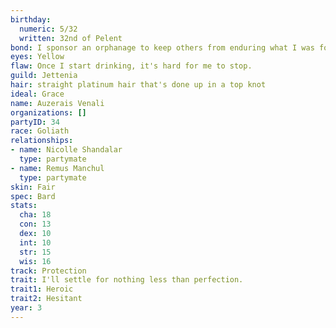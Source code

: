 ```yaml
---
birthday:
  numeric: 5/32
  written: 32nd of Pelent
bond: I sponsor an orphanage to keep others from enduring what I was forced to endure.
eyes: Yellow
flaw: Once I start drinking, it's hard for me to stop.
guild: Jettenia
hair: straight platinum hair that's done up in a top knot
ideal: Grace
name: Auzerais Venali
organizations: []
partyID: 34
race: Goliath
relationships:
- name: Nicolle Shandalar
  type: partymate
- name: Remus Manchul
  type: partymate
skin: Fair
spec: Bard
stats:
  cha: 18
  con: 13
  dex: 10
  int: 10
  str: 15
  wis: 16
track: Protection
trait: I'll settle for nothing less than perfection.
trait1: Heroic
trait2: Hesitant
year: 3
---
```

